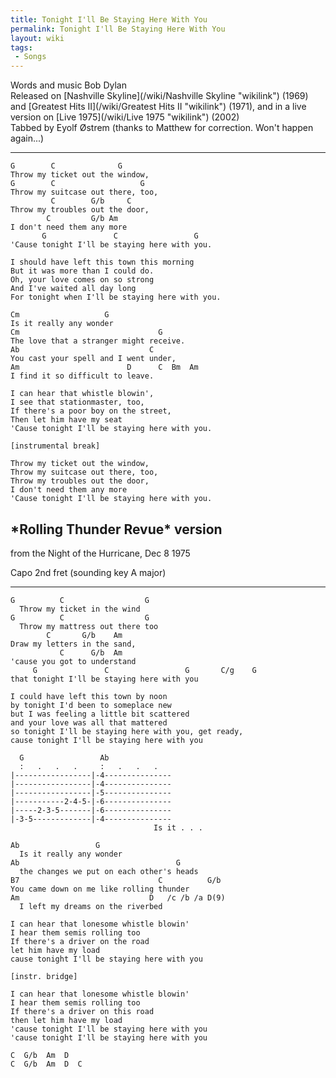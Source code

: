 ```yaml
---
title: Tonight I'll Be Staying Here With You
permalink: Tonight I'll Be Staying Here With You
layout: wiki
tags:
 - Songs
---
```


Words and music Bob Dylan  
Released on [Nashville Skyline](/wiki/Nashville Skyline "wikilink") (1969) and
[Greatest Hits II](/wiki/Greatest Hits II "wikilink") (1971), and in a live
version on [Live 1975](/wiki/Live 1975 "wikilink") (2002)  
Tabbed by Eyolf Østrem (thanks to Matthew for correction. Won't happen
again...)

* * * * *

    G        C              G
    Throw my ticket out the window,
    G        C                   G
    Throw my suitcase out there, too,
             C        G/b     C
    Throw my troubles out the door,
            C         G/b Am
    I don't need them any more
           G               C                 G
    'Cause tonight I'll be staying here with you.

    I should have left this town this morning
    But it was more than I could do.
    Oh, your love comes on so strong
    And I've waited all day long
    For tonight when I'll be staying here with you.

    Cm                   G
    Is it really any wonder
    Cm                               G
    The love that a stranger might receive.
    Ab                             C
    You cast your spell and I went under,
    Am                        D      C  Bm  Am
    I find it so difficult to leave.

    I can hear that whistle blowin',
    I see that stationmaster, too,
    If there's a poor boy on the street,
    Then let him have my seat
    'Cause tonight I'll be staying here with you.

    [instrumental break]

    Throw my ticket out the window,
    Throw my suitcase out there, too,
    Throw my troubles out the door,
    I don't need them any more
    'Cause tonight I'll be staying here with you.

<h2 class="songversion">
*Rolling Thunder Revue* version

</h2>
from the Night of the Hurricane, Dec 8 1975

Capo 2nd fret (sounding key A major)

* * * * *

    G          C                  G
      Throw my ticket in the wind
    G          C                  G
      Throw my mattress out there too
            C       G/b    Am
    Draw my letters in the sand,
               C      G/b  Am
    'cause you got to understand
         G               C                 G       C/g    G
    that tonight I'll be staying here with you

    I could have left this town by noon
    by tonight I'd been to someplace new
    but I was feeling a little bit scattered
    and your love was all that mattered
    so tonight I'll be staying here with you, get ready,
    cause tonight I'll be staying here with you

      G                 Ab
      :   .   .   .     :   .   .   .
    |-----------------|-4---------------
    |-----------------|-4---------------
    |-----------------|-5---------------
    |-----------2-4-5-|-6---------------
    |-----2-3-5-------|-6---------------
    |-3-5-------------|-4---------------
                                    Is it . . .

    Ab                 G
      Is it really any wonder
    Ab                                   G
      the changes we put on each other's heads
    B7                               C          G/b
    You came down on me like rolling thunder
    Am                             D   /c /b /a D(9)
      I left my dreams on the riverbed

    I can hear that lonesome whistle blowin'
    I hear them semis rolling too
    If there's a driver on the road
    let him have my load
    cause tonight I'll be staying here with you

    [instr. bridge]

    I can hear that lonesome whistle blowin'
    I hear them semis rolling too
    If there's a driver on this road
    then let him have my load
    'cause tonight I'll be staying here with you
    'cause tonight I'll be staying here with you

    C  G/b  Am  D
    C  G/b  Am  D  C
